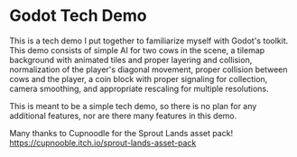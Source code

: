 # Godot Tech Demo

This is a tech demo I put together to familiarize myself with Godot's toolkit.  This demo consists of simple AI for two cows in the scene, a tilemap background with animated tiles and proper layering and collision, normalization of the player's diagonal movement, proper collision between cows and the player, a coin block with proper signaling for collection, camera smoothing, and appropriate rescaling for multiple resolutions.

This is meant to be a simple tech demo, so there is no plan for any additional features, nor are there many features in this demo.  

Many thanks to Cupnoodle for the Sprout Lands asset pack!  https://cupnooble.itch.io/sprout-lands-asset-pack
